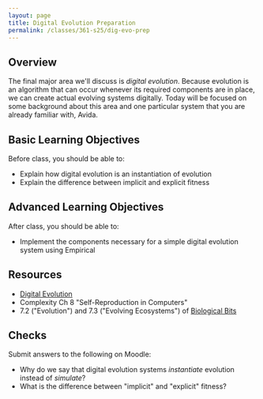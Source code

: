 ```yaml
---
layout: page
title: Digital Evolution Preparation
permalink: /classes/361-s25/dig-evo-prep
---
```


## Overview
The final major area we'll discuss is *digital evolution*.
Because evolution is an algorithm that can occur whenever its required components are in place, we can create actual evolving systems digitally.
Today will be focused on some background about this area and one particular system that you are already familiar with, Avida.

## Basic Learning Objectives
Before class, you should be able to:
* Explain how digital evolution is an instantiation of evolution
* Explain the difference between implicit and explicit fitness

## Advanced Learning Objectives
After class, you should be able to:
* Implement the components necessary for a simple digital evolution system using Empirical

## Resources
* [Digital Evolution](https://alife.org/encyclopedia/digital-evolution/introduction-to-digital-evolution/)
* Complexity Ch 8 "Self-Reproduction in Computers"
* 7.2 ("Evolution") and 7.3 ("Evolving Ecosystems") of [Biological Bits](/classes/361-s25/BiologicalBits_PDF_edn1.pdf)

## Checks
Submit answers to the following on Moodle:
* Why do we say that digital evolution systems *instantiate* evolution instead of *simulate*?
* What is the difference between "implicit" and "explicit" fitness?

